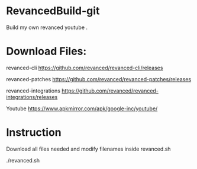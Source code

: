 # RevancedBuild-git
Build my own revanced youtube .

# Download Files:

revanced-cli
https://github.com/revanced/revanced-cli/releases
 
revanced-patches
https://github.com/revanced/revanced-patches/releases

revanced-integrations
https://github.com/revanced/revanced-integrations/releases

Youtube
https://www.apkmirror.com/apk/google-inc/youtube/

# Instruction

Download all files needed and modify filenames inside revanced.sh 


./revanced.sh
